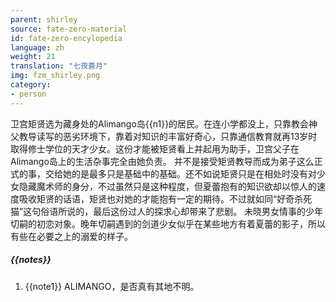 ```yaml
---
parent: shirley
source: fate-zero-material
id: fate-zero-encylopedia
language: zh
weight: 21
translation: "七夜蒼月"
img: fzm_shirley.png
category:
- person
---
```


卫宫矩贤选为藏身处的Alimango岛{{n1}}的居民。在连小学都没上，只靠教会神父教导读写的恶劣环境下，靠着对知识的丰富好奇心，只靠通信教育就再13岁时取得修士学位的天才少女。这份才能被矩贤看上并起用为助手，卫宫父子在Alimango岛上的生活杂事完全由她负责。
并不是接受矩贤教导而成为弟子这么正式的事，交给她的是最多只是基础中的基础。还不如说矩贤只是在相处时没有对少女隐藏魔术师的身分，不过虽然只是这种程度，但夏蕾抱有的知识欲却以惊人的速度吸收矩贤的话语，矩贤也对她的才能抱有一定的期待。不过就如同“好奇杀死猫”这句俗语所说的，最后这份过人的探求心却带来了悲剧。
未晓男女情事的少年切嗣的初恋对象。晚年切嗣遇到的剑道少女似乎在某些地方有着夏蕾的影子，所以有些在必要之上的溺爱的样子。

##### {{notes}}

1. {{note1}} ALIMANGO，是否真有其地不明。
